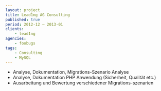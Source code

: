 ```yaml
---
layout: project
title: Lead1ng AG Consulting
published: true
period: 2012-12 – 2013-01
clients:
    - lead1ng
agencies:
    - foobugs
tags:
    - Consulting
    - MySQL
---
```

- Analyse, Dokumentation, Migrations-Szenario Analyse
- Analyse, Dokumentation PHP Anwendung (Sicherheit, Qualität etc.)
- Ausarbeitung und Bewertung verschiedener Migrations-szenarien 
